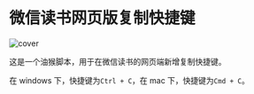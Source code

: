 # 微信读书网页版复制快捷键

![cover](https://pictures.kazoottt.top/2024/05/20240531-30b8733a974091d75cc31611f5e9607c.png)

这是一个油猴脚本，用于在微信读书的网页端新增复制快捷键。

在 windows 下，快捷键为`Ctrl + C`，在 mac 下，快捷键为`Cmd + C`。
